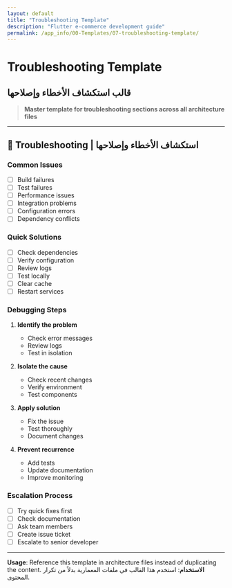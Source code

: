 ```yaml
---
layout: default
title: "Troubleshooting Template"
description: "Flutter e-commerce development guide"
permalink: /app_info/00-Templates/07-troubleshooting-template/
---
```


# Troubleshooting Template
## قالب استكشاف الأخطاء وإصلاحها

> **Master template for troubleshooting sections across all architecture files**

---

## 🔧 **Troubleshooting | استكشاف الأخطاء وإصلاحها**

### **Common Issues**
- [ ] Build failures
- [ ] Test failures
- [ ] Performance issues
- [ ] Integration problems
- [ ] Configuration errors
- [ ] Dependency conflicts

### **Quick Solutions**
- [ ] Check dependencies
- [ ] Verify configuration
- [ ] Review logs
- [ ] Test locally
- [ ] Clear cache
- [ ] Restart services

### **Debugging Steps**
1. **Identify the problem**
   - Check error messages
   - Review logs
   - Test in isolation

2. **Isolate the cause**
   - Check recent changes
   - Verify environment
   - Test components

3. **Apply solution**
   - Fix the issue
   - Test thoroughly
   - Document changes

4. **Prevent recurrence**
   - Add tests
   - Update documentation
   - Improve monitoring

### **Escalation Process**
- [ ] Try quick fixes first
- [ ] Check documentation
- [ ] Ask team members
- [ ] Create issue ticket
- [ ] Escalate to senior developer

---

**Usage**: Reference this template in architecture files instead of duplicating the content.
**الاستخدام**: استخدم هذا القالب في ملفات المعمارية بدلاً من تكرار المحتوى.
